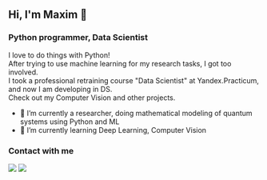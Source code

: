 ## Hi, I'm Maxim 👋
### Python programmer, Data Scientist

I love to do things with Python!  
After trying to use machine learning for my research tasks, I got too involved.  
I took a professional retraining course "Data Scientist" at Yandex.Practicum, and now I am developing in DS.  
Check out my Computer Vision and other projects.

- 🔭 I’m currently a researcher, doing mathematical modeling of quantum systems using Python and ML
- 🌱 I’m currently learning Deep Learning, Computer Vision

### Contact with me
<a href= "https://www.linkedin.com/in/hairymax/"><img src="https://img.icons8.com/color/48/000000/linkedin.png"/></a>
<a href= "mailto:aleshin.m.s@gmail.com"><img src="https://img.icons8.com/color/48/000000/message-squared.png"/></a>

<!--
**hairymax/hairymax** is a ✨ _special_ ✨ repository because its `README.md` (this file) appears on your GitHub profile.

Here are some ideas to get you started:

- 👯 I’m looking to collaborate on ...
- 🤔 I’m looking for help with ...
- 💬 Ask me about ...
- 📫 How to reach me: ...
-->
